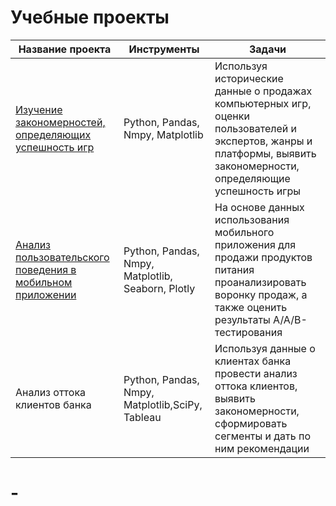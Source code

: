 # Учебные проекты
|Название проекта                                              | Инструменты                      | Задачи    |
|--------------------------------------------------------------|----------------------------------|-----------|
| [Изучение закономерностей, определяющих успешность игр](https://github.com/kseniiavlkva/portfolio/blob/main/242a3ae8-4f6f-4df6-a10d-0648f7d3ea5e.ipynb)        |Python, Pandas, Nmpy, Matplotlib  | Используя исторические данные о продажах компьютерных игр, оценки пользователей и экспертов, жанры и платформы, выявить закономерности, определяющие успешность игры|
| [Анализ пользовательского поведения в мобильном приложении](https://github.com/kseniiavlkva/portfolio/blob/main/e9d30690-f38f-4986-a6b2-8be653f81ab6.ipynb)    |Python, Pandas, Nmpy, Matplotlib, Seaborn, Plotly|На основе данных использования мобильного приложения для продажи продуктов питания проанализировать воронку продаж, а также оценить результаты A/A/B-тестирования| 
|Анализ оттока клиентов банка                                  | Python, Pandas, Nmpy, Matplotlib,SciPy, Tableau|Используя данные о клиентах банка провести анализ оттока клиентов, выявить закономерности, сформировать сегменты и дать по ним рекомендации|
# -
